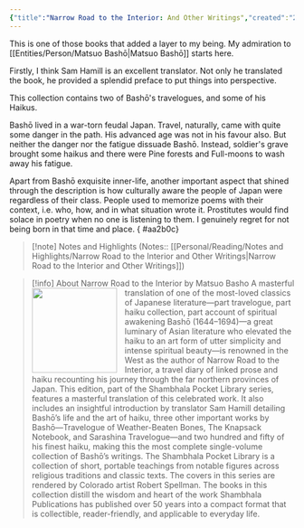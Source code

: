 ```yaml
---
{"title":"Narrow Road to the Interior: And Other Writings","created":"2021-06-25T00:00:00+06:00","updated":"2023-03-15T23:47:22+06:00","read_count":1,"authors":["Matsuo Bashō","Sam Hamill"],"isbn10":1570627169,"status":"Read","rating":5,"reviewed":true,"dg-publish":true,"dg-note-icon":3,"cover":"https://books.google.com/books/content?id=1L6SDwAAQBAJ&printsec=frontcover&img=1&zoom=1&edge=curl&source=gbs_api","tags":["history","japanese","travel","poetry","medieval","bestreads"],"log":[{"status":"Read","timestamp":"2021-06-26T00:00:00+06:00"},{"status":"To Read","timestamp":"2021-06-25T00:00:00+06:00"}],"dg-path":"Reading/Books/Read/Narrow Road to the Interior_ And Other Writings by Matsuo Bashō.md","permalink":"/reading/books/read/narrow-road-to-the-interior-and-other-writings-by-matsuo-basho/","dgPassFrontmatter":true,"noteIcon":3}
---
```


This is one of those books that added a layer to my being. My admiration to [[Entities/Person/Matsuo Bashō\|Matsuo Bashō]] starts here.

Firstly, I think Sam Hamill is an excellent translator. Not only he translated the book, he provided a splendid preface to put things into perspective.

This collection contains two of Bashō's travelogues, and some of his Haikus.

Bashō lived in a war-torn feudal Japan. Travel, naturally, came with quite some danger in the path. His advanced age was not in his favour also. But neither the danger nor the fatigue dissuade Bashō. Instead, soldier's grave brought some haikus and there were Pine forests and Full-moons to wash away his fatigue.

Apart from Bashō exquisite inner-life, another important aspect that shined through the description is how culturally aware the people of Japan were regardless of their class. People used to memorize poems with their context, i.e. who, how, and in what situation wrote it. Prostitutes would find solace in poetry when no one is listening to them. I genuinely regret for not being born in that time and place.
{ #aa2b0c}


> [!note] Notes and Highlights
> (Notes:: [[Personal/Reading/Notes and Highlights/Narrow Road to the Interior and Other Writings\|Narrow Road to the Interior and Other Writings]])

> [!info] About Narrow Road to the Interior by Matsuo Basho
><img src="https://books.google.com/books/content?id=1L6SDwAAQBAJ&printsec=frontcover&img=1&zoom=1&edge=curl&source=gbs_api" style="float: left; margin-right: 1em;width: 150px; height: auto;" /> A masterful translation of one of the most-loved classics of Japanese literature—part travelogue, part haiku collection, part account of spiritual awakening Bashō (1644–1694)—a great luminary of Asian literature who elevated the haiku to an art form of utter simplicity and intense spiritual beauty—is renowned in the West as the author of Narrow Road to the Interior, a travel diary of linked prose and haiku recounting his journey through the far northern provinces of Japan. This edition, part of the Shambhala Pocket Library series, features a masterful translation of this celebrated work. It also includes an insightful introduction by translator Sam Hamill detailing Bashō’s life and the art of haiku, three other important works by Bashō—Travelogue of Weather-Beaten Bones, The Knapsack Notebook, and Sarashina Travelogue—and two hundred and fifty of his finest haiku, making this the most complete single-volume collection of Bashō’s writings. The Shambhala Pocket Library is a collection of short, portable teachings from notable figures across religious traditions and classic texts. The covers in this series are rendered by Colorado artist Robert Spellman. The books in this collection distill the wisdom and heart of the work Shambhala Publications has published over 50 years into a compact format that is collectible, reader-friendly, and applicable to everyday life.